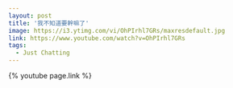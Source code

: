 ```yaml
---
layout: post
title: '我不知道要幹嘛了'
image: https://i3.ytimg.com/vi/OhPIrhl7GRs/maxresdefault.jpg
link: https://www.youtube.com/watch?v=OhPIrhl7GRs
tags:
  - Just Chatting
---
```


{% youtube page.link %}
